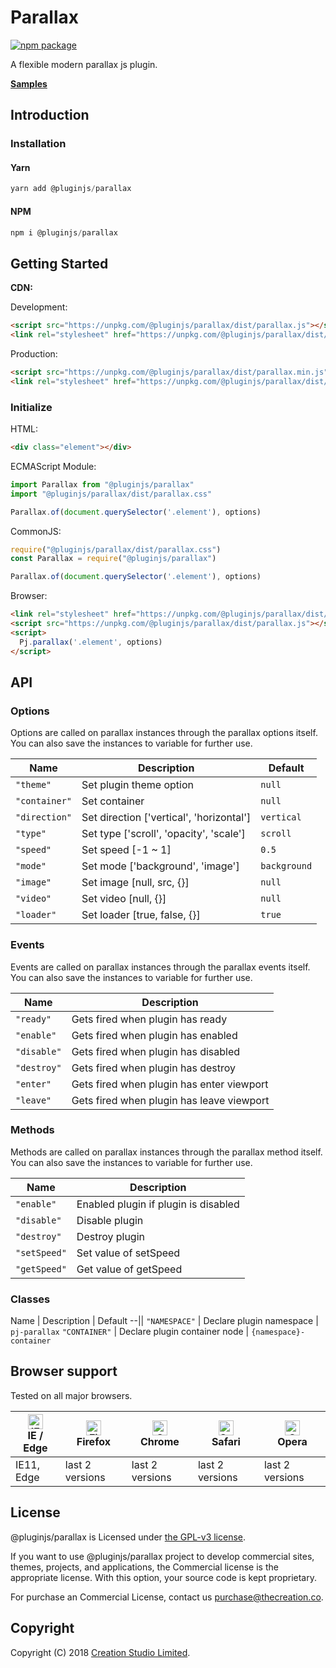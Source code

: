 # Parallax

[![npm package](https://img.shields.io/npm/v/@pluginjs/parallax.svg)](https://www.npmjs.com/package/@pluginjs/parallax)

A flexible modern parallax js plugin.

**[Samples](https://codesandbox.io/s/github/pluginjs/pluginjs/tree/master/modules/parallax/samples)**

## Introduction
### Installation

#### Yarn

```javascript
yarn add @pluginjs/parallax
```

#### NPM

```javascript
npm i @pluginjs/parallax
```

## Getting Started

**CDN:**

Development:

```html
<script src="https://unpkg.com/@pluginjs/parallax/dist/parallax.js"></script>
<link rel="stylesheet" href="https://unpkg.com/@pluginjs/parallax/dist/parallax.css">
```

Production:

```html
<script src="https://unpkg.com/@pluginjs/parallax/dist/parallax.min.js"></script>
<link rel="stylesheet" href="https://unpkg.com/@pluginjs/parallax/dist/parallax.min.css">
```

### Initialize

HTML:

```html
<div class="element"></div>
```

ECMAScript Module:

```javascript
import Parallax from "@pluginjs/parallax"
import "@pluginjs/parallax/dist/parallax.css"

Parallax.of(document.querySelector('.element'), options)
```

CommonJS:

```javascript
require("@pluginjs/parallax/dist/parallax.css")
const Parallax = require("@pluginjs/parallax")

Parallax.of(document.querySelector('.element'), options)
```

Browser:

```html
<link rel="stylesheet" href="https://unpkg.com/@pluginjs/parallax/dist/parallax.css">
<script src="https://unpkg.com/@pluginjs/parallax/dist/parallax.js"></script>
<script>
  Pj.parallax('.element', options)
</script>
```

## API

### Options

Options are called on parallax instances through the parallax options itself.
You can also save the instances to variable for further use.

Name | Description | Default
--|--|--
`"theme"` | Set plugin theme option | `null`
`"container"` | Set container | `null`
`"direction"` | Set direction ['vertical', 'horizontal'] | `vertical`
`"type"` | Set type ['scroll', 'opacity', 'scale'] | `scroll`
`"speed"` | Set speed [-1 ~ 1] | `0.5`
`"mode"` | Set mode ['background', 'image'] | `background`
`"image"` | Set image [null, src, {}] | `null`
`"video"` | Set video [null, {}] | `null`
`"loader"` | Set loader [true, false, {}] | `true`

### Events

Events are called on parallax instances through the parallax events itself.
You can also save the instances to variable for further use.

Name | Description
--|--
`"ready"` | Gets fired when plugin has ready
`"enable"` | Gets fired when plugin has enabled
`"disable"` | Gets fired when plugin has disabled
`"destroy"` | Gets fired when plugin has destroy
`"enter"` | Gets fired when plugin has enter viewport
`"leave"` | Gets fired when plugin has leave viewport

### Methods

Methods are called on parallax instances through the parallax method itself.
You can also save the instances to variable for further use.

Name | Description
--|--
`"enable"` | Enabled plugin if plugin is disabled
`"disable"` | Disable plugin
`"destroy"` | Destroy plugin
`"setSpeed"` | Set value of setSpeed
`"getSpeed"` | Get value of getSpeed

### Classes

Name | Description | Default
--||
`"NAMESPACE"` | Declare plugin namespace | `pj-parallax`
`"CONTAINER"` | Declare plugin container node | `{namespace}-container`

## Browser support

Tested on all major browsers.

| [<img src="https://raw.githubusercontent.com/alrra/browser-logos/master/src/edge/edge_48x48.png" alt="IE / Edge" width="24px" height="24px" />](http://godban.github.io/browsers-support-badges/)</br>IE / Edge | [<img src="https://raw.githubusercontent.com/alrra/browser-logos/master/src/firefox/firefox_48x48.png" alt="Firefox" width="24px" height="24px" />](http://godban.github.io/browsers-support-badges/)</br>Firefox | [<img src="https://raw.githubusercontent.com/alrra/browser-logos/master/src/chrome/chrome_48x48.png" alt="Chrome" width="24px" height="24px" />](http://godban.github.io/browsers-support-badges/)</br>Chrome | [<img src="https://raw.githubusercontent.com/alrra/browser-logos/master/src/safari/safari_48x48.png" alt="Safari" width="24px" height="24px" />](http://godban.github.io/browsers-support-badges/)</br>Safari | [<img src="https://raw.githubusercontent.com/alrra/browser-logos/master/src/opera/opera_48x48.png" alt="Opera" width="24px" height="24px" />](http://godban.github.io/browsers-support-badges/)</br>Opera |
| --------- | --------- | --------- | --------- | --------- |
| IE11, Edge| last 2 versions| last 2 versions| last 2 versions| last 2 versions|

## License

@pluginjs/parallax is Licensed under [the GPL-v3 license](LICENSE).

If you want to use @pluginjs/parallax project to develop commercial sites, themes, projects, and applications, the Commercial license is the appropriate license. With this option, your source code is kept proprietary.

For purchase an Commercial License, contact us purchase@thecreation.co.

## Copyright

Copyright (C) 2018 [Creation Studio Limited](creationstudio.com).